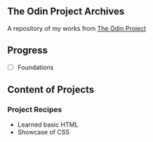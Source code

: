 ## The Odin Project Archives
A repository of my works from [The Odin Project](https://www.theodinproject.com/)

## Progress
- [ ] Foundations

## Content of Projects

### Project Recipes
- Learned basic HTML
- Showcase of CSS